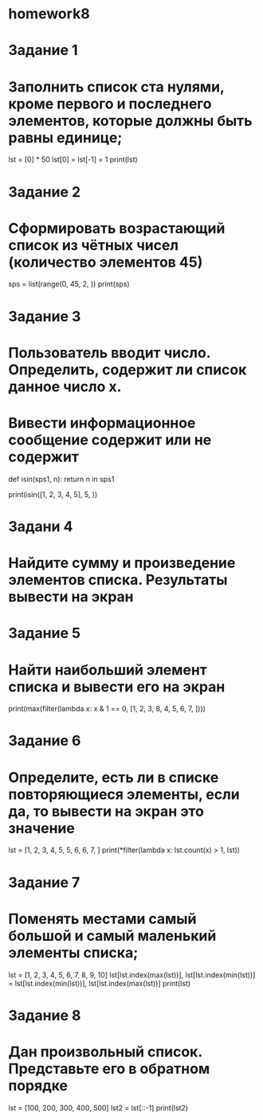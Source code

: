 # homework8
# Задание 1
# Заполнить список ста нулями, кроме первого и последнего элементов, которые должны быть равны единице;
lst = [0] * 50
lst[0] = lst[-1] = 1
print(lst)
# Задание 2
# Сформировать возрастающий список из чётных чисел (количество элементов 45)
sps = list(range(0, 45, 2, ))
print(sps)


# Задание 3
# Пользователь вводит число. Определить, содержит ли список данное число x.
# Вивести информационное сообщение содержит или не содержит
def isin(sps1, n):
    return n in sps1


print(isin([1, 2, 3, 4, 5], 5, ))

# Задани 4
# Найдите сумму и произведение элементов списка. Результаты вывести на экран

# Задание 5
# Найти наибольший элемент списка и вывести его на экран
print(max(filter(lambda x: x & 1 == 0, [1, 2, 3, 8, 4, 5, 6, 7, ])))

# Задание 6
# Определите, есть ли в списке повторяющиеся элементы, если да, то вывести на экран это значение
lst = [1, 2, 3, 4, 5, 5, 6, 6, 7, ]
print(*filter(lambda x: lst.count(x) > 1, lst))

# Задание 7
# Поменять местами самый большой и самый маленький элементы списка;
lst = [1, 2, 3, 4, 5, 6, 7, 8, 9, 10]
lst[lst.index(max(lst))], lst[lst.index(min(lst))] = lst[lst.index(min(lst))], lst[lst.index(max(lst))]
print(lst)

# Задание 8
# Дан произвольный список. Представьте его в обратном порядке
lst = [100, 200, 300, 400, 500]
lst2 = lst[::-1]
print(lst2)
